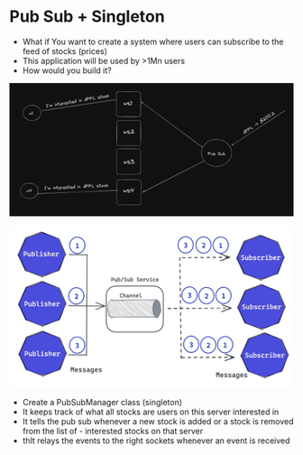 # Pub Sub + Singleton

- What if You want to create a system where users can subscribe to the feed of stocks (prices)
- This application will be used by >1Mn users
- How would you build it?

![image](./images/one.webp)

![image](./images/two.webp)

- Create a PubSubManager class (singleton)
- It keeps track of what all stocks are users on this server interested in
- It tells the pub sub whenever a new stock is added or a stock is removed from the list of - interested stocks on that server
- thIt relays the events to the right sockets whenever an event is received
